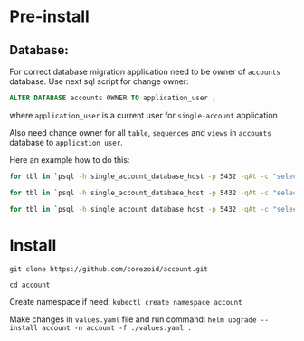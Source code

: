 # Pre-install

## Database: 
For correct database migration application need to be owner of `accounts` database.
Use next sql script for change owner:

```sql
ALTER DATABASE accounts OWNER TO application_user ;
```

where `application_user` is a current user for `single-account` application

Also need change owner for all `table`, `sequences` and `views` in `accounts` database to `application_user`.

Here an example how to do this:

```bash
for tbl in `psql -h single_account_database_host -p 5432 -qAt -c "select tablename from pg_tables where schemaname = 'public';" accounts` ; do  psql -h single_account_database_host -p 5432 -c "alter table \"$tbl\" owner to application_user" accounts ; done

for tbl in `psql -h single_account_database_host -p 5432 -qAt -c "select sequence_name from information_schema.sequences where sequence_schema = 'public';" accounts` ; do  psql -h single_account_database_host -p 5432 -c "alter sequence \"$tbl\" owner to application_user" accounts ; done

for tbl in `psql -h single_account_database_host -p 5432 -qAt -c "select table_name from information_schema.views where table_schema = 'public';" accounts` ; do  psql -h single_account_database_host -p 5432 -c "alter view \"$tbl\" owner to application_user" accounts ; done
```

# Install


```git clone https://github.com/corezoid/account.git```

```cd account```


Create namespace if need:
```kubectl create namespace account```

Make changes in `values.yaml` file and run command:
```helm upgrade --install account -n account -f ./values.yaml .```
